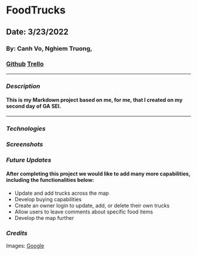 # FoodTrucks

## Date: 3/23/2022

### By: Canh Vo, Nghiem Truong,

### [Github](https://github.com/vinhnghiemcr/FoodTrucks) [Trello]()

---

### **_Description_**

#### This is my Markdown project based on me, for me, that I created on my second day of GA SEI.

---

### **_Technologies_**

### **_Screenshots_**

### **_Future Updates_**

#### After completing this project we would like to add many more capabilities, including the functionalities below:

- Update and add trucks across the map
- Develop buying capabilities
- Create an owner login to update, add, or delete their own trucks
- Allow users to leave comments about specific food items
- Develop the map further

### **_Credits_**

Images: [Google](https://www.google.com/)
